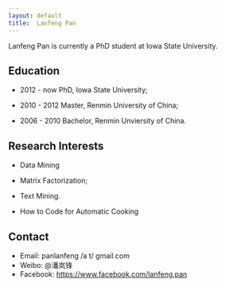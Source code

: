 ```yaml
---
layout: default 
title:  Lanfeng Pan
---
```


Lanfeng Pan is currently a PhD student at Iowa State University. 

## Education  

 -  2012 - now    PhD, Iowa State University;

 -  2010 - 2012   Master, Renmin University of China; 

 -  2006 - 2010   Bachelor, Renmin Unviersity of China.

## Research Interests

 -  Data Mining

 -  Matrix Factorization;

 -  Text Mining.  
 
 -  How to Code for Automatic Cooking
 
## Contact

 - Email: panlanfeng /a t/ gmail.com
 - Weibo: @潘岚锋
 - Facebook: https://www.facebook.com/lanfeng.pan
